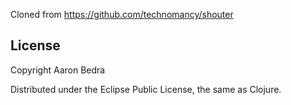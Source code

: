 Cloned from https://github.com/technomancy/shouter

## License

Copyright Aaron Bedra

Distributed under the Eclipse Public License, the same as Clojure.
